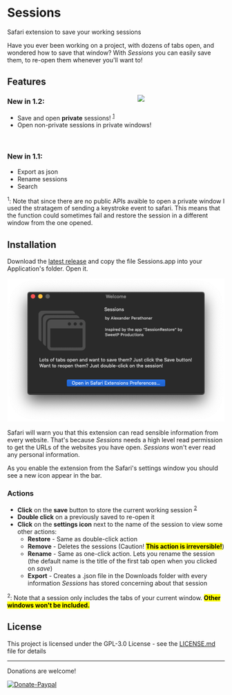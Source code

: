 # Sessions
Safari extension to save your working sessions

Have you ever been working on a project, with dozens of tabs open, and wondered how to save that window?
With *Sessions* you can easily save them, to re-open them whenever you'll want to!

## Features

<img align="right" margin="10px" src="https://raw.githubusercontent.com/AlexPerathoner/Sessions/master/Screens/PrivateDemonstration.mov" width="40%"></img>
### New in 1.2:
- Save and open **private** sessions! <sup>[1](#note1)</sup>
- Open non-private sessions in private windows!

<br/>

### New in 1.1:
- Export as json
- Rename sessions
- Search


<a name="note1"></a><sup>1</sup>: Note that since there are no public APIs avaible to open a private window I used the stratagem of sending a keystroke event to safari. This means that the function could sometimes fail and restore the session in a different window from the one opened.</mark>


## Installation
Download the [latest release](https://github.com/AlexPerathoner/Sessions/releases/latest) and copy the file Sessions.app into your Application's folder. Open it.

![Welcome Window](https://raw.githubusercontent.com/AlexPerathoner/Sessions/master/Screens/welcomeScreen.png)

Safari will warn you that this extension can read sensible information from every website. That's because *Sessions* needs a high level read permission to get the URLs of the websites you have open. *Sessions* won't ever read any personal information.

As you enable the extension from the Safari's settings window you should see a new icon appear in the bar.

### Actions
* **Click** on the **save** button to store the current working session <sup>[2](#note2)</sup> 
* **Double click** on a previously saved to re-open it
* **Click** on the **settings icon** next to the name of the session to view some other actions:
	* **Restore** - Same as double-click action
	* **Remove** - Deletes the sessions (Caution! <mark>**This action is irreversible!**</mark>)
	* **Rename** - Same as one-click action. Lets you rename the session (the default name is the title of the first tab open when you clicked on *save*)
	* **Export** - Creates a .json file in the Downloads folder with every information *Sessions* has stored concerning about that session


<a name="note2"></a><sup>2</sup>: Note that a session only includes the tabs of your current window. <mark>**Other windows won't be included.**</mark>

## License

This project is licensed under the GPL-3.0 License - see the [LICENSE.md](LICENSE.md) file for details

---
Donations are welcome!

[![Donate-Paypal](https://img.shields.io/badge/donate-paypal-yellow.svg?style=flat)](https://paypal.me/AlexanderPerathoner)
